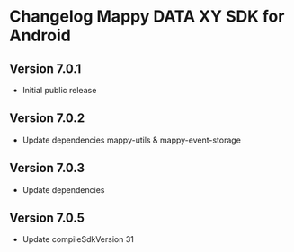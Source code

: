 # Changelog Mappy DATA XY SDK for Android

## Version 7.0.1
- Initial public release

## Version 7.0.2
- Update dependencies mappy-utils & mappy-event-storage

## Version 7.0.3
- Update dependencies

## Version 7.0.5
- Update compileSdkVersion 31
